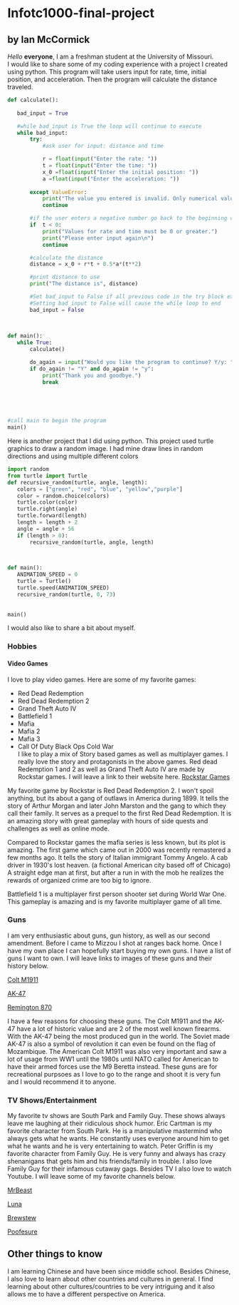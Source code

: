 # Infotc1000-final-project
## by Ian McCormick
 *Hello*  **everyone**, I am a freshman student at the University of Missouri.  
 I would like to share some of my coding experience with a project I created using python. This program will take users input for rate, time, initial position, and acceleration. Then the program will calculate the distance traveled.
 ```python
def calculate():
    
    bad_input = True

    #while bad_input is True the loop will continue to execute
    while bad_input:
        try: 
            #ask user for input: distance and time

            r = float(input("Enter the rate: "))
            t = float(input("Enter the time: "))
            x_0 =float(input("Enter the initial position: "))
            a =float(input("Enter the acceleration: "))
            
        except ValueError:
            print("The value you entered is invalid. Only numerical values are valid")
            continue

        #if the user enters a negative number go back to the beginning of the loop
        if  t < 0:
            print("Values for rate and time must be 0 or greater.")
            print("Please enter input again\n")
            continue

        #calculate the distance
        distance = x_0 + r*t + 0.5*a*(t**2)

        #print distance to use
        print("The distance is", distance)

        #Set bad_input to False if all previous code in the try block executes successfully
        #Setting bad_input to False will cause the while loop to end
        bad_input = False
        
        

def main():
    while True:
        calculate()

        do_again = input("Would you like the program to continue? Y/y: ")
        if do_again != "Y" and do_again != "y":
            print("Thank you and goodbye.")
            break

           
        


#call main to begin the program
main()


 ```
 Here is another project that I did using python. This project used turtle graphics to draw a random image. I had mine draw lines in random directions and using multiple different colors
 
 ```Python
 import random 
from turtle import Turtle
def recursive_random(turtle, angle, length):
    colors = ["green", "red", "blue", "yellow","purple"]
    color = random.choice(colors)
    turtle.color(color)
    turtle.right(angle)
    turtle.forward(length)
    length = length + 2
    angle = angle + 56
    if (length > 0):
        recursive_random(turtle, angle, length)

    

def main():
    ANIMATION_SPEED = 0
    turtle = Turtle()
    turtle.speed(ANIMATION_SPEED)
    recursive_random(turtle, 0, 73)
    
    
main()

```

 I would also like to share a bit about myself.
 ### Hobbies
 #### Video Games
 I love to play video games. Here are some of my favorite games:
 
 - Red Dead Redemption 
 - Red Dead Redemption 2
 - Grand Theft Auto IV
 - Battlefield 1
 - Mafia
 - Mafia 2
 - Mafia 3
 - Call Of Duty Black Ops Cold War  
 I like to play a mix of Story based games as well as multiplayer games. I really love the story and protagonists in the above games. Red dead Redemption 1 and 2 as well as Grand Theft Auto IV are made by Rockstar games. I will leave a link to their website here. [Rockstar Games](https://www.rockstargames.com) 
 
 My favorite game by Rockstar is Red Dead Redemption 2. I won't spoil anything, but its about a gang of outlaws in America during 1899. It tells the story of Arthur Morgan and later John Marston and the gang to which they call their family. It serves as a prequel to the first Red Dead Redemption. It is an amazing story with great gameplay with hours of side quests and challenges as well as online mode.
 
 Compared to Rockstar games the mafia series is less known, but its plot is amazing. The first game which came out in 2000 was recently remastered a few months ago. It tells the story of Italian immigrant Tommy Angelo. A cab driver in 1930's lost heaven. (a fictional American city based off of Chicago) A straight edge man at first, but after a run in with the mob he realizes the rewards of organized crime are too big to ignore.
 
 Battlefield 1 is a multiplayer first person shooter set during World War One. This gameplay is amazing and is my favorite multiplayer game of all time.
  
  
  
  
  
  
  
  ### Guns
  I am very enthusiastic about guns, gun history, as well as our second amendment. Before I came to Mizzou I shot at ranges back home. Once I have my own place I can hopefully start buying my own guns. I have a list of guns I want to own. I will leave links to images of these guns and their history below.
  
  [Colt M1911](https://en.wikipedia.org/wiki/M1911_pistol)
  
  [AK-47](https://en.wikipedia.org/wiki/AK-47)
  
  [Remington 870](https://en.wikipedia.org/wiki/Remington_Model_870)
  
  I have a few reasons for choosing these guns. The Colt M1911 and the AK-47 have a lot of historic value and are 2 of the most well known firearms. With the AK-47 being the most produced gun in the world. The Soviet made AK-47 is also a symbol of revolution it can even be found on the flag of Mozambique. The American Colt M1911 was also very important and saw a lot of usage from WW1 until the 1980s until NATO called for American to have their armed forces use the M9 Beretta instead. These guns are for recreational purpsoes as I love to go to the range and shoot it is very fun and I would recommend it to anyone.
  
  
  ### TV Shows/Entertainment
  My favorite tv shows are South Park and Family Guy. These shows always leave me laughing at their ridiculous shock humor. Eric Cartman is my favorite character from South Park. He is a manipulative mastermind who always gets what he wants. He constantly uses everyone around him to get what he wants and he is very entertaining to watch. Peter Griffin is my favorite character from Family Guy. He is very funny and always has crazy shenanigans that gets him and his friends/family in trouble. I also love Family Guy for their infamous cutaway gags. Besides TV I also love to watch Youtube. I will leave some of my favorite channels below.
  
  [MrBeast](https://www.youtube.com/user/MrBeast6000)
  
  [Luna](https://www.youtube.com/user/AustinFFA)
  
  [Brewstew](https://www.youtube.com/user/brewstewfilms)
  
  [Poofesure](https://www.youtube.com/user/Poofesure) 
 
 ## Other things to know 
 
 I am learning Chinese and have been since middle school. Besides Chinese, I also love to learn about other countries and cultures in general. I find learning about other cultures/countries to be very intriguing and it also allows me to have a different perspective on America.
  
  
  

